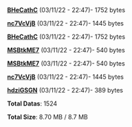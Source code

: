 [**BHeCathC**](/data/BHeCathC.txt) (03/11/22 - 22:47)- 1752 bytes

[**nc7VcVjB**](/data/nc7VcVjB.txt) (03/11/22 - 22:47)- 1445 bytes

[**BHeCathC**](/data/BHeCathC.txt) (03/11/22 - 22:47)- 1752 bytes

[**MSBtkME7**](/data/MSBtkME7.txt) (03/11/22 - 22:47)- 540 bytes

[**MSBtkME7**](/data/MSBtkME7.txt) (03/11/22 - 22:47)- 540 bytes

[**nc7VcVjB**](/data/nc7VcVjB.txt) (03/11/22 - 22:47)- 1445 bytes

[**hdziGSGN**](/data/hdziGSGN.txt) (03/11/22 - 22:47)- 389 bytes

**Total Datas**: 1524

**Total Size**: 8.70 MB / 8.7 MB
